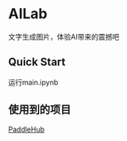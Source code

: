 # AILab

文字生成图片，体验AI带来的震撼吧

## Quick Start
运行main.ipynb

## 使用到的项目
[PaddleHub](http://github.com/PaddlePaddle/PaddleHub)
